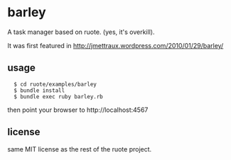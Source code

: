 
# barley

A task manager based on ruote. (yes, it's overkill).

It was first featured in http://jmettraux.wordpress.com/2010/01/29/barley/


## usage

```
  $ cd ruote/examples/barley
  $ bundle install
  $ bundle exec ruby barley.rb
```

then point your browser to http://localhost:4567


## license

same MIT license as the rest of the ruote project.

